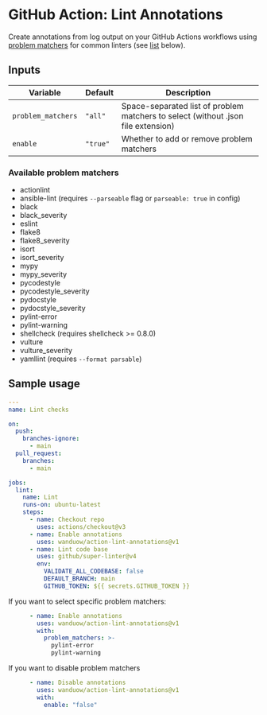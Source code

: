 # GitHub Action: Lint Annotations

Create annotations from log output on your GitHub Actions workflows using
[problem matchers](https://github.com/actions/toolkit/blob/main/docs/problem-matchers.md)
for common linters (see [list](#available-problem-matchers) below).

## Inputs

| Variable           | Default     | Description |
| ------------------ | ----------- | ----------- |
| `problem_matchers` | `"all"`     | Space-separated list of problem matchers to select (without .json file extension) |
| `enable`           | `"true"`    | Whether to add or remove problem matchers |

### Available problem matchers

* actionlint
* ansible-lint (requires `--parseable` flag or `parseable: true` in config)
* black
* black_severity
* eslint
* flake8
* flake8_severity
* isort
* isort_severity
* mypy
* mypy_severity
* pycodestyle
* pycodestyle_severity
* pydocstyle
* pydocstyle_severity
* pylint-error
* pylint-warning
* shellcheck (requires shellcheck >= 0.8.0)
* vulture
* vulture_severity
* yamllint (requires `--format parsable`)

## Sample usage

```yaml
---
name: Lint checks

on:
  push:
    branches-ignore:
      - main
  pull_request:
    branches:
      - main

jobs:
  lint:
    name: Lint
    runs-on: ubuntu-latest
    steps:
      - name: Checkout repo
        uses: actions/checkout@v3
      - name: Enable annotations
        uses: wanduow/action-lint-annotations@v1
      - name: Lint code base
        uses: github/super-linter@v4
        env:
          VALIDATE_ALL_CODEBASE: false
          DEFAULT_BRANCH: main
          GITHUB_TOKEN: ${{ secrets.GITHUB_TOKEN }}
```

If you want to select specific problem matchers:

```yaml
      - name: Enable annotations
        uses: wanduow/action-lint-annotations@v1
        with:
          problem_matchers: >-
            pylint-error
            pylint-warning
```

If you want to disable problem matchers

```yaml
      - name: Disable annotations
        uses: wanduow/action-lint-annotations@v1
        with:
          enable: "false"
```
